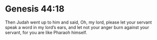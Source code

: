 # Genesis 44:18

Then Judah went up to him and said, Oh, my lord, please let your servant speak a word in my lord’s ears, and let not your anger burn against your servant, for you are like Pharaoh himself.
